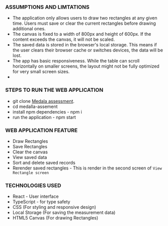 ### ASSUMPTIONS AND LIMTATIONS

- The application only allows users to draw two rectangles at any given time. Users must save or
  clear the current rectangles before drawing additional ones.
- The canvas is fixed to a width of 800px and height of 600px. If the content exceeds the canvas, it
  will not be scaled.
- The saved data is stored in the browser's local storage. This means if the user clears their
  browser cache or switches devices, the data will be lost.
- The app has basic responsiveness. While the table can scroll horizontally on smaller screens, the
  layout might not be fully optimized for very small screen sizes.
-

### STEPS TO RUN THE WEB APPLICATION

- git clone [Medala assessment](https://github.com/obodobright/medalla-assement.git).
- cd medalla-assement
- install npm dependencies - npm i
- run the application - npm start

### WEB APPLICATION FEATURE

- Draw Rectangles
- Save Rectangles
- Clear the canvas
- View saved data
- Sort and delete saved records
- Rerender saved rectangles - This is render in the second screen of `View Rectangle screen`

### TECHNOLOGIES USED

- React - User interface
- TypeScript - for type safety
- CSS (For styling and responsive design)
- Local Storage (For saving the measurement data)
- HTML5 Canvas (For drawing Rectangles)
